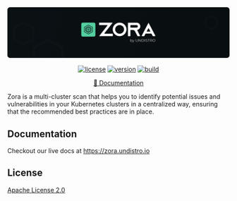 <div align="center">
<img src="docs/assets/logo-github.png">

[![license](https://img.shields.io/github/license/getupio-undistro/zora)](https://github.com/getupio-undistro/zora/blob/main/LICENSE)
[![version](https://img.shields.io/github/v/tag/getupio-undistro/zora?sort=semver)](https://github.com/getupio-undistro/zora/tags)
[![build](https://github.com/getupio-undistro/zora/actions/workflows/build.yaml/badge.svg)](https://github.com/getupio-undistro/zora/actions/workflows/build.yaml)

[📖 Documentation](https://zora.undistro.io)
</div>

Zora is a multi-cluster scan that helps you to identify potential issues and vulnerabilities
in your Kubernetes clusters in a centralized way, ensuring that the recommended best practices are in place.

## Documentation

Checkout our live docs at https://zora.undistro.io

## License

[Apache License 2.0](LICENSE)
